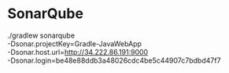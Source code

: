 # SonarQube
./gradlew sonarqube \
  -Dsonar.projectKey=Gradle-JavaWebApp \
  -Dsonar.host.url=http://34.222.86.191:9000 \
  -Dsonar.login=be48e88ddb3a48026cdc4be5c44907c7bdbd47f7